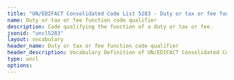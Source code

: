 ```yaml
---
title: "UN/EDIFACT Consolidated Code List 5283 - Duty or tax or fee function code qualifier (20B) JSON-LD Vocabulary"
name: Duty or tax or fee function code qualifier
description: Code qualifying the function of a duty or tax or fee.
jsonid: "uncl5283"
layout: vocabulary
header_name: Duty or tax or fee function code qualifier
header_description: Vocabulary Definition of UN/EDIFACT Consolidated Code List 5283 - Duty or tax or fee function code qualifier (20B) semantics in HTML format. JSON-LD format is available at [uncl5283.jsonld](/vocabulary/uncl5283.jsonld)
type: uncl
options:
---
```

